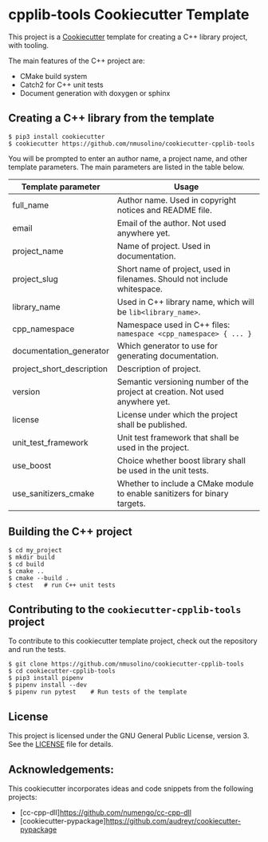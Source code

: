 # cpplib-tools Cookiecutter Template

This project is a [Cookiecutter](https://cookiecutter.readthedocs.io/en/latest/)
template for creating a C++ library project, with tooling.

The main features of the C++ project are:
* CMake build system
* Catch2 for C++ unit tests
* Document generation with doxygen or sphinx

## Creating a C++ library from the template

```
$ pip3 install cookiecutter
$ cookiecutter https://github.com/nmusolino/cookiecutter-cpplib-tools
```

You will be prompted to enter an author name, a project name, and other
template parameters.  The main parameters are listed in the table below.

| Template parameter        | Usage                                                                         |
|---------------------------|-------------------------------------------------------------------------------|
| full_name                 | Author name.  Used in copyright notices and README file.                      |
| email                     | Email of the author. Not used anywhere yet.                                   |
| project_name              | Name of project.  Used in documentation.                                      |
| project_slug              | Short name of project, used in filenames.  Should not include whitespace.     |
| library_name              | Used in C++ library name, which will be `lib<library_name>`.                  |
| cpp_namespace             | Namespace used in C++ files:  `namespace <cpp_namespace> { ... }`             |
| documentation_generator   | Which generator to use for generating documentation.                          |
| project_short_description | Description of project.                                                       |
| version                   | Semantic versioning number of the project at creation. Not used anywhere yet. |
| license                   | License under which the project shall be published.                           |
| unit_test_framework       | Unit test framework that shall be used in the project.                        |
| use_boost                 | Choice whether boost library shall be used in the unit tests.                 |
| use_sanitizers_cmake      | Whether to include a CMake module to enable sanitizers for binary targets.    |

## Building the C++ project

```
$ cd my_project
$ mkdir build
$ cd build
$ cmake ..
$ cmake --build .
$ ctest   # run C++ unit tests
```

## Contributing to the `cookiecutter-cpplib-tools` project

To contribute to this cookiecutter template project, check out the
repository and run the tests.

```
$ git clone https://github.com/nmusolino/cookiecutter-cpplib-tools
$ cd cookiecutter-cpplib-tools
$ pip3 install pipenv    
$ pipenv install --dev
$ pipenv run pytest    # Run tests of the template 
```

## License

This project is licensed under the GNU General Public License, version 3.  See the [LICENSE](LICENSE) file for details.


## Acknowledgements:

This cookiecutter incorporates ideas and code snippets from the following projects:
 - [cc-cpp-dll]https://github.com/numengo/cc-cpp-dll
 - [cookiecutter-pypackage]https://github.com/audreyr/cookiecutter-pypackage




